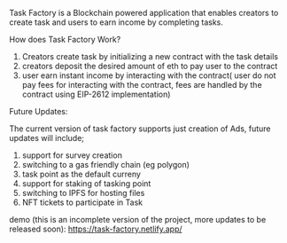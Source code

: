 Task Factory is a Blockchain powered application that enables creators to create task and users to earn income by completing tasks.

How does Task Factory Work?

1) Creators create task by initializing a new contract with the task details
2) creators deposit the desired amount of eth to pay user to the contract
3) user earn instant income by interacting with the contract( user do not pay fees for interacting with the contract, fees are handled by the contract using EIP-2612 implementation)

Future Updates:

The current version of task factory supports just creation of Ads, future updates will include;
1) support for survey creation
2) switching to a gas friendly chain (eg polygon)
3) task point as the default curreny
4) support for staking of tasking point
5) switching to IPFS for hosting files
6) NFT tickets to participate in Task

demo (this is an incomplete version of the project, more updates to be released soon): https://task-factory.netlify.app/
